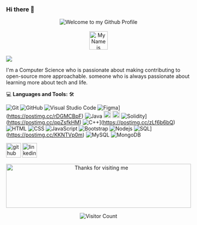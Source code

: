 ### Hi there 👋
<div align="center">
  <img src="https://github.com/BrunnerLivio/brunnerlivio/blob/master/images/welcome.png?raw=true" style="max-width: 100%;" alt="Welcome to my Github Profile" />
  <br />
  <br />
  <img src="images/personal_note.svg" height="50" alt="My Name is Renad" />
  <br />
  <br />
</div>


<div>
<img src="https://i.postimg.cc/jdR3ZG5r/VIRTUAL-REALITY-FOR-AUTISM-DISORDER.jpg"
</div>
  


I'm a Computer Science who is passionate about making contributing to open-source more approachable. someone who is always passionate about learning more about tech and life. 


💻 **Languages and Tools:** 🛠️<br>

![Git](https://img.shields.io/badge/-Git-000000?style=flat&logo=git&logoColor=F05032&labelColor=ffffff)
![GitHub](https://img.shields.io/badge/-GitHub-000000?style=flat&logo=github&logoColor=000000&labelColor=ffffff)
![Visual Studio Code](https://img.shields.io/badge/-VSCode-000000?style=flat&logo=visual-studio-code&labelColor=007ACC)
![Figma](https://i.postimg.cc/fRpyZZnX/figma.png)](https://postimg.cc/rDGMCBpF)
![Java](https://i.postimg.cc/g01gvw9J/java.png?style=flat&logo=javascript&width=100&height=100)
<img src='https://i.postimg.cc/xd3w5yRC/swift.png' alt='swift' height='20'>
<img src='https://i.postimg.cc/cCkZmMdY/python.png' alt='Python' height='20'>
![Solidity](https://i.postimg.cc/L8dGM0Q5/solidity.jpg)](https://postimg.cc/ppZsfkHM)
![C++](https://i.postimg.cc/rpGkbL8q/C.png)](https://postimg.cc/zLf6b6bQ)
![HTML](https://img.shields.io/badge/-HTML5-000000?style=flat&logo=html5&logoColor=ffffff&labelColor=E34F26)
![CSS](https://img.shields.io/badge/-CSS3-000000?style=flat&logo=css3&logoColor=ffffff&labelColor=1572B6) 
![JavaScript](https://img.shields.io/badge/-JavaScript-000000?style=flat&logo=javascript)
![Bootstrap](https://img.shields.io/badge/-Bootstrap-000000?style=flat&logo=bootstrap&logoColor=ffffff&labelColor=563D7C)
![Nodejs](https://img.shields.io/badge/-Nodejs-000000?style=flat&logo=Node.js)
![SQL](https://i.postimg.cc/sXFJMtSG/sql.png)](https://postimg.cc/KKNTVp0m)
![MySQL](https://img.shields.io/badge/-MySQL-000000?style=flat&logo=mysql&labelColor=ffffff)
![MongoDB](https://img.shields.io/badge/-MongoDB-000000?style=flat&logo=mongodb&labelColor=ffffff)



[<img src='https://cdn.jsdelivr.net/npm/simple-icons@3.0.1/icons/github.svg' alt='github' height='40'>](https://github.com/https://github.com/Renadsaud) [<img src='https://cdn.jsdelivr.net/npm/simple-icons@3.0.1/icons/linkedin.svg' alt='linkedin' height='40'>](https://www.linkedin.com/in/www.linkedin.com/in/renad-saud/) 



<div align="center">
<img height="120" alt="Thanks for visiting me" width="100%" src="https://raw.githubusercontent.com/BrunnerLivio/brunnerlivio/master/images/marquee.svg" />
<br />
</viv>

![Visitor Count](https://profile-counter.glitch.me/Renadsaud/count.svg)


